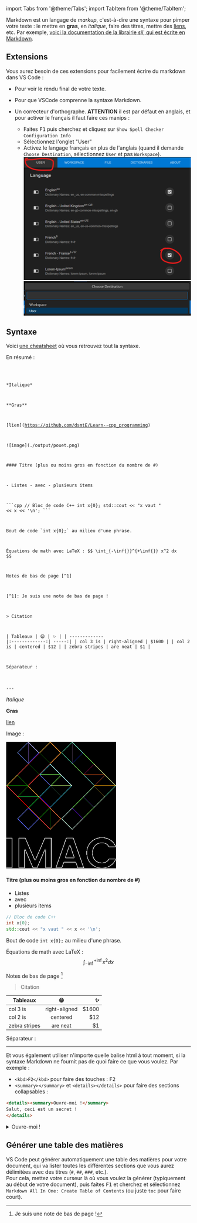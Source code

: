import Tabs from '@theme/Tabs';
import TabItem from '@theme/TabItem';

Markdown est un langage de *markup*, c'est-à-dire une syntaxe pour pimper votre texte : le mettre en **gras**, en *italique*, faire des titres, mettre des [liens](https://pointerpointer.com/), etc. Par exemple, [voici la documentation de la librairie *sil*, qui est écrite en Markdown](https://github.com/JulesFouchy/Simple-Image-Lib/blob/main/README.md?plain=1).

## Extensions

Vous aurez besoin de ces extensions pour facilement écrire du markdown dans VS Code :

- <VSCodeExtension id="shd101wyy.markdown-preview-enhanced"/> Pour voir le rendu final de votre texte.
- <VSCodeExtension id="yzhang.markdown-all-in-one"/> Pour que VSCode comprenne la syntaxe Markdown.
- <VSCodeExtension id="streetsidesoftware.code-spell-checker-french"/> Un correcteur d'orthographe. <b>ATTENTION</b> il est par défaut en anglais, et pour activer le français il faut faire ces manips :

  - Faites <kbd>F1</kbd> puis cherchez et cliquez sur `Show Spell Checker Configuration Info`
  - Sélectionnez l'onglet "User"
  - Activez le langage français en plus de l'anglais (quand il demande `Choose Destination`, sélectionnez `User` et pas `Workspace`).
![](Markdown_imgs/french_spell_checker.png)
![](Markdown_imgs/french_spell_checker_2.png)

## Syntaxe

Voici [une cheatsheet](https://github.com/adam-p/markdown-here/wiki/Markdown-Cheatsheet) où vous retrouvez tout la syntaxe.

En résumé :

<Tabs>
<TabItem value="syntaxe" label="Syntaxe" default>
<code>

\*Italique\*

\*\*Gras\*\*

\[lien](https://github.com/dsmtE/Learn--cpp_programming)

\!\[image](./output/pouet.png)

\#### Titre (plus ou moins gros en fonction du nombre de #)

\- Listes
\- avec
\- plusieurs items

\`\`\`cpp
// Bloc de code C++
int x{0};
std::cout << "x vaut " << x << '\n';
\`\`\`

Bout de code \`int x{0};\` au milieu d'une phrase.

Équations de math avec LaTeX :
\$\$
\int_{-\inf{}}^{+\inf{}} x^2 dx
\$\$

Notes de bas de page \[^1]

\[^1]: Je suis une note de bas de page !

\> Citation

\| Tableaux      | :grin:        | :sparkles:  |
\| ------------- |:-------------:| -----:|
\| col 3 is      | right-aligned | $1600 |
\| col 2 is      | centered      |   $12 |
\| zebra stripes | are neat      |    $1 |

Séparateur :

\---
</code>
</TabItem>

<TabItem value="résultat" label="Résultat" default>

*Italique*

**Gras**

[lien](https://github.com/dsmtE/Learn--cpp_programming)

Image :

![image](./output/pouet.png)

#### Titre (plus ou moins gros en fonction du nombre de #)

- Listes
- avec
- plusieurs items

```cpp
// Bloc de code C++
int x{0};
std::cout << "x vaut " << x << '\n';
```

Bout de code `int x{0};` au milieu d'une phrase.

Équations de math avec LaTeX :
$$
\int_{-\inf{}}^{+\inf{}} x^2 dx
$$

Notes de bas de page [^1]

[^1]: Je suis une note de bas de page !

> Citation

| Tableaux      | 😁        | ✨  |
| ------------- |:-------------:| -----:|
| col 3 is      | right-aligned | $1600 |
| col 2 is      | centered      |   $12 |
| zebra stripes | are neat      |    $1 |

Séparateur :

---

</TabItem>
</Tabs>

Et vous également utiliser n'importe quelle balise html à tout moment, si la syntaxe Markdown ne fournit pas de quoi faire ce que vous voulez. Par exemple :
- `<kbd>F2</kbd>` pour faire des touches : <kbd>F2</kbd>
- `<summary></summary>` et `<details></details>` pour faire des sections collapsables :
```html
<details><summary>Ouvre-moi !</summary>
Salut, ceci est un secret !
</details>
```
<details><summary>Ouvre-moi !</summary>
Salut, ceci est un secret !
</details>

## Générer une table des matières

VS Code peut générer automatiquement une table des matières pour votre document, qui va lister toutes les différentes sections que vous aurez délimitées avec des titres (`#`, `##`, `###`, etc.).<br/>
Pour cela, mettez votre curseur là où vous voulez la générer (typiquement au début de votre document), puis faites <kbd>F1</kbd> et cherchez et sélectionnez `Markdown All In One: Create Table of Contents` (ou juste `toc` pour faire court).